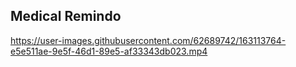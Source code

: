 ## Medical Remindo


https://user-images.githubusercontent.com/62689742/163113764-e5e511ae-9e5f-46d1-89e5-af33343db023.mp4

